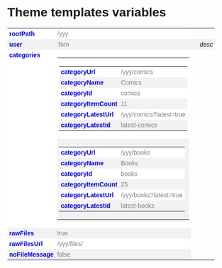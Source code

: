 # Theme templates variables

<style>
body{
  font-family: arial;
}

table {
    font-size: 14px;
}

th, td {
  text-align: left;
  padding: 4px;
  border: none;
}


tr:nth-child(even) {
  background-color: #f2f2f2;
}

tr:nth-child(odd) {
  background-color: #fff;
}

.jh-key{
  color: blue;
  text-align: start;
  vertical-align: top
}

.jh-value {
  color: grey;
}

.description{
    font-style: italic;
    padding-left: 20px;
}
</style>

<table class="jh-type-object jh-root">
    <tbody class="">
        <tr>
            <th class="jh-key jh-object-key">rootPath</th>
            <td class="jh-value jh-object-value">
                <span class="jh-type-string">/yyy</span>
            </td>
        </tr>
        <tr>
            <th class="jh-key jh-object-key">user</th>
            <td class="jh-value jh-object-value">
                <span class="jh-type-string">Tom</span>
            </td>
			<td class="description">desc</td>
        </tr>
        <tr>
            <th class="jh-key jh-object-key">categories</th>
            <td class="jh-value jh-object-value">
                <table class="jh-type-array">
                    <tbody class="">
                        <tr>
                            <td class="jh-value jh-array-value">
                                <table class="jh-type-object">
                                    <tbody class="">
                                        <tr>
                                            <th class="jh-key jh-object-key">categoryUrl</th>
                                            <td class="jh-value jh-object-value">
                                                <span class="jh-type-string">/yyy/comics</span>
                                            </td>
                                        </tr>
                                        <tr>
                                            <th class="jh-key jh-object-key">categoryName</th>
                                            <td class="jh-value jh-object-value">
                                                <span class="jh-type-string">Comics</span>
                                            </td>
                                        </tr>
                                        <tr>
                                            <th class="jh-key jh-object-key">categoryId</th>
                                            <td class="jh-value jh-object-value">
                                                <span class="jh-type-string">comics</span>
                                            </td>
                                        </tr>
                                        <tr>
                                            <th class="jh-key jh-object-key">categoryItemCount</th>
                                            <td class="jh-value jh-object-value">
                                                <span class="jh-type-int jh-type-number">11</span>
                                            </td>
                                        </tr>
                                        <tr>
                                            <th class="jh-key jh-object-key">categoryLatestUrl</th>
                                            <td class="jh-value jh-object-value">
                                                <span class="jh-type-string">/yyy/comics?latest=true</span>
                                            </td>
                                        </tr>
                                        <tr>
                                            <th class="jh-key jh-object-key">categoryLatestId</th>
                                            <td class="jh-value jh-object-value">
                                                <span class="jh-type-string">latest-comics</span>
                                            </td>
                                        </tr>
                                    </tbody>
                                </table>
                            </td>
                        </tr>
                        <tr>
                            <td class="jh-value jh-array-value">
                                <table class="jh-type-object">
                                    <tbody class="">
                                        <tr>
                                            <th class="jh-key jh-object-key">categoryUrl</th>
                                            <td class="jh-value jh-object-value">
                                                <span class="jh-type-string">/yyy/books</span>
                                            </td>
                                        </tr>
                                        <tr>
                                            <th class="jh-key jh-object-key">categoryName</th>
                                            <td class="jh-value jh-object-value">
                                                <span class="jh-type-string">Books</span>
                                            </td>
                                        </tr>
                                        <tr>
                                            <th class="jh-key jh-object-key">categoryId</th>
                                            <td class="jh-value jh-object-value">
                                                <span class="jh-type-string">books</span>
                                            </td>
                                        </tr>
                                        <tr>
                                            <th class="jh-key jh-object-key">categoryItemCount</th>
                                            <td class="jh-value jh-object-value">
                                                <span class="jh-type-int jh-type-number">25</span>
                                            </td>
                                        </tr>
                                        <tr>
                                            <th class="jh-key jh-object-key">categoryLatestUrl</th>
                                            <td class="jh-value jh-object-value">
                                                <span class="jh-type-string">/yyy/books?latest=true</span>
                                            </td>
                                        </tr>
                                        <tr>
                                            <th class="jh-key jh-object-key">categoryLatestId</th>
                                            <td class="jh-value jh-object-value">
                                                <span class="jh-type-string">latest-books</span>
                                            </td>
                                        </tr>
                                    </tbody>
                                </table>
                            </td>
                        </tr>
                    </tbody>
                </table>
            </td>
        </tr>
        <tr>
            <th class="jh-key jh-object-key">rawFiles</th>
            <td class="jh-value jh-object-value">
                <div>
                    <span class="jh-type-bool-true">true</span>
                </div>
            </td>
        </tr>
        <tr>
            <th class="jh-key jh-object-key">rawFilesUrl</th>
            <td class="jh-value jh-object-value">
                <span class="jh-type-string">/yyy/files/</span>
            </td>
        </tr>
        <tr>
            <th class="jh-key jh-object-key">noFileMessage</th>
            <td class="jh-value jh-object-value">
                <div>
                    <span class="jh-type-bool-false">false</span>
                </div>
            </td>
        </tr>
    </tbody>
</table>